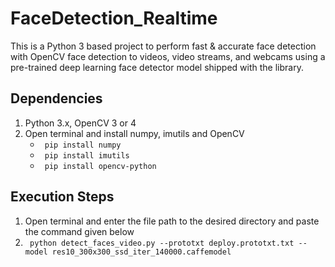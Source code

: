 # FaceDetection_Realtime
This is a Python 3 based project to perform fast & accurate face detection with OpenCV face detection to videos, video streams, and webcams using a pre-trained deep learning face detector model shipped with the library.

## Dependencies
1. Python 3.x, OpenCV 3 or 4
2. Open terminal and install numpy, imutils and OpenCV
   * ``` pip install numpy```
   * ``` pip install imutils```
   * ``` pip install opencv-python```


## Execution Steps
1. Open terminal and enter the file path to the desired directory and paste the command given below
2. ``` python detect_faces_video.py --prototxt deploy.prototxt.txt --model res10_300x300_ssd_iter_140000.caffemodel```
